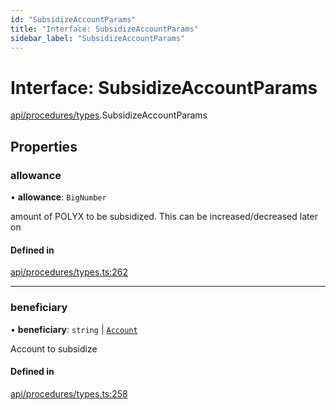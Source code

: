 ```yaml
---
id: "SubsidizeAccountParams"
title: "Interface: SubsidizeAccountParams"
sidebar_label: "SubsidizeAccountParams"
---
```


# Interface: SubsidizeAccountParams

[api/procedures/types](../../../../../modules/API/Procedures/Types/Types.md).SubsidizeAccountParams

## Properties

### allowance

• **allowance**: `BigNumber`

amount of POLYX to be subsidized. This can be increased/decreased later on

#### Defined in

[api/procedures/types.ts:262](https://github.com/PolymeshAssociation/polymesh-sdk/blob/15be87e8/src/api/procedures/types.ts#L262)

___

### beneficiary

• **beneficiary**: `string` \| [`Account`](../../../../../classes/API/Entities/Account/Account.md)

Account to subsidize

#### Defined in

[api/procedures/types.ts:258](https://github.com/PolymeshAssociation/polymesh-sdk/blob/15be87e8/src/api/procedures/types.ts#L258)
